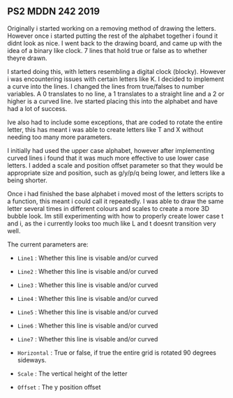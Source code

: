 ## PS2 MDDN 242 2019


Originally i started working on a removing method of drawing the letters. However once i started putting the rest of the alphabet together i found it didnt look as nice. I went back to the drawing board, and came up with the idea of a binary like clock. 7 lines that hold true or false as to whether theyre drawn.

I started doing this, with letters resembling a digital clock (blocky). However i was encountering issues with certain letters like K. I decided to implement a curve into the lines. I changed the lines from true/falses to number variables. A 0 translates to no line, a 1 translates to a straight line and a 2 or higher is a curved line. Ive started placing this into the alphabet and have had a lot of success.

Ive also had to include some exceptions, that are coded to rotate the entire letter, this has meant i was able to create letters like T and X without needing too many more parameters. 
 
I initially had used the upper case alphabet, however after implementing curved lines i found that it was much more effective to use lower case letters. I added a scale and position offset parameter so that they would be appropriate size and position, such as g/y/p/q being lower, and letters like a being shorter. 

Once i had finished the base alphabet i moved most of the letters scripts to a function, this meant i could call it repeatedly. I was able to draw the same letter several times in different colours and scales to create a more 3D bubble look. Im still experimenting with how to properly create lower case t and i, as the i currently looks too much like L and t doesnt transition very well.

The current parameters are:

* `Line1` :  Whether this line is visable and/or curved

* `Line2` : Whether this line is visable and/or curved

* `Line3` : Whether this line is visable and/or curved

* `Line4` : Whether this line is visable and/or curved

* `Line5` : Whether this line is visable and/or curved

* `Line6` : Whether this line is visable and/or curved

* `Line7` : Whether this line is visable and/or curved

* `Horizontal` : True or false, if true the entire grid is rotated 90 degrees sideways.

* `Scale` : The vertical height of the letter

* `Offset` : The y position offset

